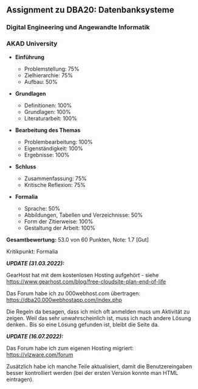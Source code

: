 ## Assignment zu DBA20: Datenbanksysteme
### Digital Engineering und Angewandte Informatik
### AKAD University

- **Einführung**
   - Problemstellung:                           75%
   - Zielhierarchie:                            75%
   - Aufbau:                                    50%

- **Grundlagen**
   - Definitionen:                              100%
   - Grundlagen:                                100%
   - Literaturarbeit:                           100%

- **Bearbeitung des Themas**
   - Problembearbeitung:                        100%
   - Eigenständigkeit:                          100%
   - Ergebnisse:                                100%

- **Schluss**
   - Zusammenfassung:                           75%
   - Kritische Reflexion:                       75%

- **Formalia**
   - Sprache:                                   50%
   - Abbildungen, Tabellen und Verzeichnisse:   50%
   - Form der Zitierweise:                      100%
   - Gestaltung der Arbeit:                     100%

**Gesamtbewertung:** 53.0 von 60 Punkten, Note: 1.7 [Gut]

Kritikpunkt: Formalia


***UPDATE (31.03.2022):***
  
  GearHost hat mit dem kostenlosen Hosting aufgehört - siehe https://www.gearhost.com/blog/free-cloudsite-plan-end-of-life
  
  Das Forum habe ich zu 000webhost.com übertragen: https://dba20.000webhostapp.com/index.php
  
  Die Regeln da besagen, dass ich mich oft anmelden muss um Aktivität zu zeigen. Weil das sehr unwahrscheinlich ist, muss ich nach andere Lösung denken.. Bis so eine Lösung gefunden ist, bleibt die Seite da.

***UPDATE (16.07.2022):***

Das Forum habe ich zum eigenen Hosting migriert: https://vlzware.com/forum

Zusätzlich habe ich manche Teile aktualisiert, damit die Benutzereingaben besser kontrolliert werden (bei der ersten Version konnte man HTML eintragen).
